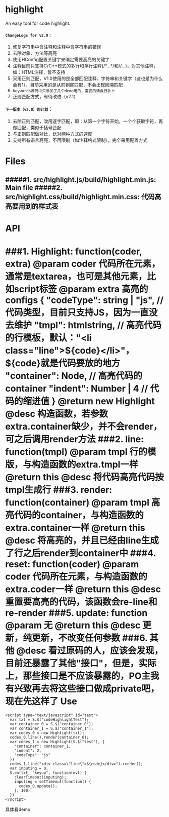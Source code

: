highlight
=========
An easy tool for code highlight.

#### `ChangeLogs for v2.0：`
1. 修复字符串中含注释和注释中含字符串的错误
2. 去除对象、方法等高亮
3. 使用HConfig配置关键字来确定需要高亮的关键字
4. 注释目前只支持C/C++模式的多行和单行注释(/\*...\*/和//...)，对其他注释，如：HTML注释，暂不支持
5. 采用正则匹配，V1.0使用的是全部匹配注释、字符串和关键字（这也是为什么会有1），目前采用的是从前到尾匹配，不会出现回溯匹配
6. `keywords源码中只添加了几个demo用的，需要的请自行补上`
7. 正则匹配方式，有待改进（v2.1）

#### `下一版本（v3.0）的计划`：
1. 去除正则匹配，改用逐字匹配，即：从第一个字符开始，一个个获取字符，再做匹配，类似于括号匹配
2. 与正则匹配做对比，比对两种方式的速度
3. 支持所有语言高亮，不再限制（如注释格式限制），完全采用配置方式

Files
==========
#####1. src/highlight.js/build/highlight.min.js: Main file
#####2. src/highlight.css/build/highlight.min.css: 代码高亮要用到的样式表
---

API
==========
###1. Highlight: function(coder, extra)
    @param coder 代码所在元素，通常是textarea，也可是其他元素，比如script标签
    @param extra 高亮的configs
     {
        "codeType": string | "js", // 代码类型，目前只支持JS，因为一直没去维护
        "tmpl": htmlstring, // 高亮代码的行模板，默认："<li class=\"line\">${code}</li>"，${code}就是代码要放的地方
        "container": Node, // 高亮代码的container
        "indent": Number | 4 // 代码的缩进值
     }
    @return new Highlight
    @desc 构造函数，若参数extra.container缺少，并不会render，可之后调用render方法
###2. line: function(tmpl)
    @param tmpl 行的模版，与构造函数的extra.tmpl一样
    @return this
    @desc 将代码高亮代码按tmpl生成行
###3. render: function(container)
    @param tmpl 高亮代码的container，与构造函数的extra.container一样
    @return this
    @desc 将高亮的，并且已经由line生成了行之后render到container中
###4. reset: function(coder)
    @param coder 代码所在元素，与构造函数的extra.coder一样
    @return this
    @desc 重置要高亮的代码，该函数会re-line和re-render
###5. update: function
    @param 无
    @return this
    @desc 更新，纯更新，不改变任何参数
###6. 其他
    @desc 看过原码的人，应该会发现，目前还暴露了其他"接口"，但是，实际上，那些接口是不应该暴露的，PO主我有兴致再去将这些接口做成private吧，现在先这样了
Use
=========
    <script type="text/javascript" id="test">
      var txt = S.$("codeHighlightTest");
      var container_0 = S.$("container_0");
      var container_1 = S.$("container_1");
      var codes_0 = new Highlight(txt);
      codes_0.line().render(container_0);
      var codes_1 = new Highlight(S.$("test"), {
        "container": container_1,
        "indent": 2,
        "codeType": "js"
      })
      codes_1.line("<div class=\"line\">${code}</div>").render();
      var inputing = 0;
      S.on(txt, "keyup", function(evt) {
        clearTimeout(inputing);
        inputing = setTimeout(function() {
          codes_0.update();
        }, 100)
      })
    </script>
具体看demo
